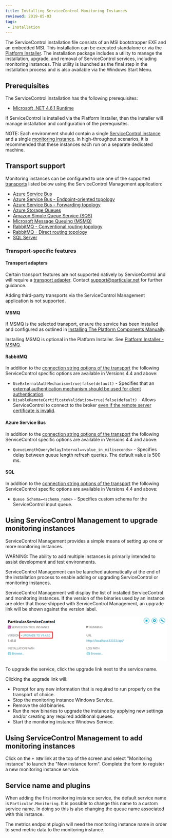 ```yaml
---
title: Installing ServiceControl Monitoring Instances
reviewed: 2019-05-03
tags:
 - Installation
---
```


The ServiceControl installation file consists of an MSI bootstrapper EXE and an embedded MSI. This installation can be executed standalone or via the [Platform Installer](/platform/installer/). The installation package includes a utility to manage the installation, upgrade, and removal of ServiceControl services, including monitoring instances. This utility is launched as the final step in the installation process and is also available via the Windows Start Menu.


## Prerequisites

The ServiceControl installation has the following prerequisites:

* [Microsoft .NET 4.6.1 Runtime](https://www.microsoft.com/en-us/download/details.aspx?id=49982)

If ServiceControl is installed via the Platform Installer, then the installer will manage installation and configuration of the prerequisites.

NOTE: Each environment should contain a single [ServiceControl instance](/servicecontrol/servicecontrol-instances/) and a single [monitoring instance](/servicecontrol/monitoring-instances/). In high-throughput scenarios, it is recommended that these instances each run on a separate dedicated machine.


## Transport support

Monitoring instances can be configured to use one of the supported [transports](/transports/) listed below using the ServiceControl Management application:

* [Azure Service Bus](/transports/azure-service-bus)
* [Azure Service Bus - Endpoint-oriented topology](/transports/azure-service-bus/legacy/topologies.md#versions-7-and-above-endpoint-oriented-topology)
* [Azure Service Bus - Forwarding topology](/transports/azure-service-bus/legacy/topologies.md#versions-7-and-above-forwarding-topology)
* [Azure Storage Queues](/transports/azure-storage-queues/)
* [Amazon Simple Queue Service (SQS)](/transports/sqs/)
* [Microsoft Message Queuing (MSMQ)](/transports/msmq/)
* [RabbitMQ - Conventional routing topology](/transports/rabbitmq/routing-topology.md#conventional-routing-topology)
* [RabbitMQ - Direct routing topology](/transports/rabbitmq/routing-topology.md#direct-routing-topology)
* [SQL Server](/transports/sql/)

### Transport-specific features

#### Transport adapters

Certain transport features are not supported natively by ServiceControl and will require a [transport adapter](/servicecontrol/transport-adapter). Contact support@particular.net for further guidance.

Adding third-party transports via the ServiceControl Management application is not supported.

#### MSMQ

If MSMQ is the selected transport, ensure the service has been installed and configured as outlined in [Installing The Platform Components Manually](/platform/installer/offline.md#platform-installer-components-nservicebus-prerequisites).

Installing MSMQ is optional in the Platform Installer. See [Platform Installer - MSMQ](/platform/installer/#select-items-to-install-configure-microsoft-message-queuing).

#### RabbitMQ

In addition to the [connection string options of the transport](/transports/rabbitmq/connection-settings) the following ServiceControl specific options are available in Versions 4.4 and above:

* `UseExternalAuthMechanism=true|false(default)` - Specifies that an [external authentication mechanism should be used for client authentication](/transports/rabbitmq/connection-settings.md#transport-layer-security-support-external-authentication).
* `DisableRemoteCertificateValidation=true|false(default)` - Allows ServiceControl to connect to the broker [even  if the remote server certificate is invalid](/transports/rabbitmq/connection-settings#transport-layer-security-support-remote-certificate-validation).

#### Azure Service Bus

In addition to the [connection string options of the transport](/transports/azure-service-bus/#configuring-an-endpoint) the following ServiceControl specific options are available in Versions 4.4 and above:

* `QueueLengthQueryDelayInterval=<value_in_miliseconds>` - Specifies delay between queue length refresh queries. The default value is 500 ms.

#### SQL 

In addition to the [connection string options of the transport](/transports/sql/connection-settings.md#connection-configuration) the following ServiceControl specific options are available in Versions 4.4 and above:

* `Queue Schema=<schema_name>` - Specifies custom schema for the ServiceControl input queue.

## Using ServiceControl Management to upgrade monitoring instances

ServiceControl Management provides a simple means of setting up one or more monitoring instances.

WARNING: The ability to add multiple instances is primarily intended to assist development and test environments.

ServiceControl Management can be launched automatically at the end of the installation process to enable adding or upgrading ServiceControl or monitoring instances.

ServiceControl Management will display the list of installed ServiceControl and monitoring instances. If the version of the binaries used by an instance are older that those shipped with ServiceControl Management, an upgrade link will be shown against the version label.

![](/servicecontrol/managementutil-upgradelink.png 'width=500')

To upgrade the service, click the upgrade link next to the service name.

Clicking the upgrade link will:

* Prompt for any new information that is required to run properly on the transport of choice.
* Stop the monitoring instance Windows Service.
* Remove the old binaries.
* Run the new binaries to upgrade the instance by applying new settings and/or creating any required additional queues.
* Start the monitoring instance Windows Service.


## Using ServiceControl Management to add monitoring instances

Click on the `+ NEW` link at the top of the screen and select "Monitoring instance" to launch the "New instance form". Complete the form to register a new monitoring instance service.


## Service name and plugins

When adding the first monitoring instance service, the default service name is `Particular.Monitoring`. It is possible to change this name to a custom service name. In doing so this is also changing the queue name associated with this instance.

The metrics endpoint plugin will need the monitoring instance name in order to send metric data to the monitoring instance.
